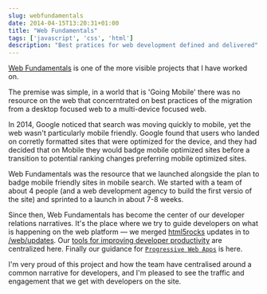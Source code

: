 ```yaml
---
slug: webfundamentals
date: 2014-04-15T13:20:31+01:00
title: "Web Fundamentals"
tags: ['javascript', 'css', 'html']
description: "Best pratices for web development defined and delivered"
---
```


[Web Fundamentals](https://developers.google.com/web/) is one of the more visible
projects that I have worked on. 

The premise was simple, in a world that is 'Going Mobile' there was no resource
on the web that concerntrated on best practices of the migration from a desktop
focused web to a multi-device focused web.

In 2014, Google noticed that search was moving quickly to mobile, yet the web
wasn't particularly mobile friendly. Google found that users who landed on
corretly formatted sites that were optimized for the device, and they had
decided that on Mobile they would badge mobile optimized sites before a
transition to potential ranking changes preferring mobile optimized sites.

Web Fundamentals was the resource that we launched alongside the plan to badge
mobile friendly sites in mobile search. We started with a team of about 4 people
(and a web development agency to build the first versio of the site) and
sprinted to a launch in about 7-8 weeks.

Since then, Web Fundamentals has become the center of our developer relations
narratives. It's the place where we try to guide developers on what is happening
on the web platform &mdash; we merged [html5rocks](/projects/html5rocks/)
updates in to [/web/updates](https://developers.google.com/web/updates). Our
[tools for improving developer
productivity](https://developers.google.com/web/tools) are centralized here.
Finally our guidance for [`Progressive Web
Apps`](https://developers.google.com/web/pwa) is here.

I'm very proud of this project and how the team have centralised around a common
narrative for developers, and I'm pleased to see the traffic and engagement that
we get with developers on the site.
